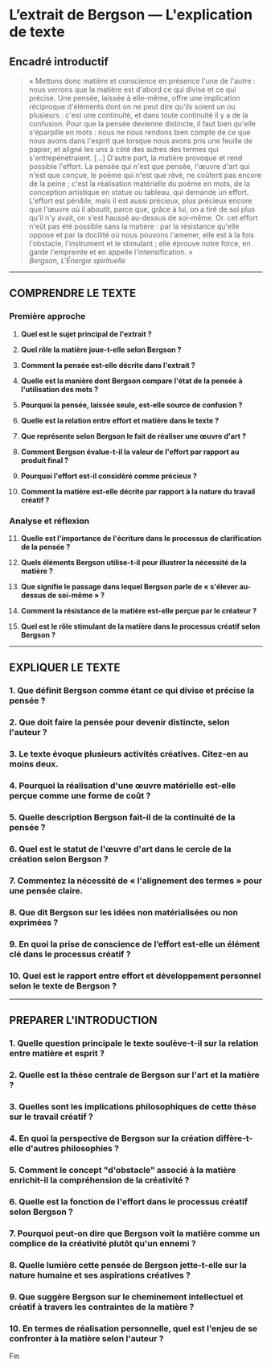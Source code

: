# L’extrait de Bergson — L'explication de texte

## Encadré introductif
> « Mettons donc matière et conscience en présence l'une de l'autre : nous verrons que la matière est d'abord ce qui divise et ce qui précise. Une pensée, laissée à elle-même, offre une implication réciproque d'éléments dont on ne peut dire qu'ils soient un ou plusieurs : c'est une continuité, et dans toute continuité il y a de la confusion. Pour que la pensée devienne distincte, il faut bien qu'elle s'éparpille en mots : nous ne nous rendons bien compte de ce que nous avons dans l'esprit que lorsque nous avons pris une feuille de papier, et aligné les uns à côté des autres des termes qui s'entrepénétraient. […] D'autre part, la matière provoque et rend possible l'effort. La pensée qui n'est que pensée, l'œuvre d'art qui n'est que conçue, le poème qui n'est que rêvé, ne coûtent pas encore de la peine ; c'est la réalisation matérielle du poème en mots, de la conception artistique en statue ou tableau, qui demande un effort. L'effort est pénible, mais il est aussi précieux, plus précieux encore que l'œuvre où il aboutit, parce que, grâce à lui, on a tiré de soi plus qu'il n'y avait, on s'est haussé au-dessus de soi-même. Or. cet effort n'eût pas été possible sans la matière : par la résistance qu'elle oppose et par la docilité où nous pouvons l'amener, elle est à la fois l'obstacle, l'instrument et le stimulant ; elle éprouve notre force, en garde l'empreinte et en appelle l'intensification. »  
> *Bergson, L'Énergie spirituelle*

---

## COMPRENDRE LE TEXTE

### Première approche

1. **Quel est le sujet principal de l'extrait ?**

2. **Quel rôle la matière joue-t-elle selon Bergson ?**

3. **Comment la pensée est-elle décrite dans l'extrait ?**

4. **Quelle est la manière dont Bergson compare l'état de la pensée à l'utilisation des mots ?**

5. **Pourquoi la pensée, laissée seule, est-elle source de confusion ?**

6. **Quelle est la relation entre effort et matière dans le texte ?**

7. **Que représente selon Bergson le fait de réaliser une œuvre d'art ?**

8. **Comment Bergson évalue-t-il la valeur de l'effort par rapport au produit final ?**

9. **Pourquoi l'effort est-il considéré comme précieux ?**

10. **Comment la matière est-elle décrite par rapport à la nature du travail créatif ?**

### Analyse et réflexion

11. **Quelle est l'importance de l'écriture dans le processus de clarification de la pensée ?**

12. **Quels éléments Bergson utilise-t-il pour illustrer la nécessité de la matière ?**

13. **Que signifie le passage dans lequel Bergson parle de « s'élever au-dessus de soi-même » ?**

14. **Comment la résistance de la matière est-elle perçue par le créateur ?**

15. **Quel est le rôle stimulant de la matière dans le processus créatif selon Bergson ?**

---

## EXPLIQUER LE TEXTE

### 1. Que définit Bergson comme étant ce qui divise et précise la pensée ? 

### 2. Que doit faire la pensée pour devenir distincte, selon l'auteur ?

### 3. Le texte évoque plusieurs activités créatives. Citez-en au moins deux.

### 4. Pourquoi la réalisation d'une œuvre matérielle est-elle perçue comme une forme de coût ?

### 5. Quelle description Bergson fait-il de la continuité de la pensée ? 

### 6. Quel est le statut de l'œuvre d'art dans le cercle de la création selon Bergson ?

### 7. Commentez la nécessité de « l'alignement des termes » pour une pensée claire.

### 8. Que dit Bergson sur les idées non matérialisées ou non exprimées ?

### 9. En quoi la prise de conscience de l’effort est-elle un élément clé dans le processus créatif ?

### 10. Quel est le rapport entre effort et développement personnel selon le texte de Bergson ?

---

## PREPARER L'INTRODUCTION

### 1. Quelle question principale le texte soulève-t-il sur la relation entre matière et esprit ?

### 2. Quelle est la thèse centrale de Bergson sur l'art et la matière ?

### 3. Quelles sont les implications philosophiques de cette thèse sur le travail créatif ?

### 4. En quoi la perspective de Bergson sur la création diffère-t-elle d'autres philosophies ?

### 5. Comment le concept "d'obstacle" associé à la matière enrichit-il la compréhension de la créativité ? 

### 6. Quelle est la fonction de l'effort dans le processus créatif selon Bergson ?

### 7. Pourquoi peut-on dire que Bergson voit la matière comme un complice de la créativité plutôt qu'un ennemi ? 

### 8. Quelle lumière cette pensée de Bergson jette-t-elle sur la nature humaine et ses aspirations créatives ? 

### 9. Que suggère Bergson sur le cheminement intellectuel et créatif à travers les contraintes de la matière ? 

### 10. En termes de réalisation personnelle, quel est l'enjeu de se confronter à la matière selon l'auteur ? 

Fin